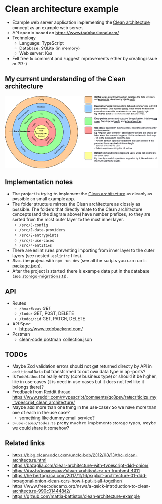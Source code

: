 # Clean architecture example

-   Example web server application implementing the [Clean architecture](https://blog.cleancoder.com/uncle-bob/2012/08/13/the-clean-architecture.html) concept as an example web server.
-   API spec is based on https://www.todobackend.com/
-   Technology
    -   Language: TypeScript
    -   Database: SQLite (in memory)
    -   Web server: Koa
-   Fell free to comment and suggest improvements either by creating issue or PR :).

## My current understanding of the Clean architecture

![Clean architecture diagram](./diagram.png)

## Implementation notes

-   The project is trying to implement the [Clean architecture](https://blog.cleancoder.com/uncle-bob/2012/08/13/the-clean-architecture.html) as cleanly as possible on small example app.
-   The folder structure mirrors the Clean architecture as closely as possible. The folders that directly relate to the Clean architecture concepts (and the diagram above) have number prefixes, so they are sorted from the most outer layer to the most inner layer.
    -   `/src/0-config`
    -   `/src/1-data-providers`
    -   `/src/2-entrypoints`
    -   `/src/3-use-cases`
    -   `/src/4-entities`
-   There are eslint rules preventing importing from inner layer to the outer layers (see nested `.eslintrc` files).
-   Start the project with `npm run dev` (see all the scripts you can run in [package.json](package.json)).
-   After the project is started, there is example data put in the database (see [storage-migrations.ts](src/1-data-providers/storage/storage-migrations.ts)).

## API

-   Routes
    -   `/heartbeat` GET
    -   `/todos` GET, POST, DELETE
    -   `/todos/:id` GET, PATCH, DELETE
-   API Spec
    -   https://www.todobackend.com/
-   Postman
    -   [clean-code.postman_collection.json](./clean-code.postman_collection.json)

## TODOs

-   Maybe Zod validation errors should not get returned directly by API in `additionalData` but transformed to out own data type in api-ports?
-   Is `TodoWithoutId` really entity (core business type) or should it be higher, like in use-cases (it is need in use-cases but it does not feel like it belongs there)?
-   Feedback from Reddit thread https://www.reddit.com/r/typescript/comments/qq8psv/ratecriticize_my_typescript_clean_architecture/
-   Maybe add more than one thing in the use-case? So we have more than one of each in the use case?
    -   something like dummy email service?
-   `3-use-cases/todos.ts` pretty much re-implements storage types, maybe we could share it somehow?

## Related links

-   https://blog.cleancoder.com/uncle-bob/2012/08/13/the-clean-architecture.html
-   https://bazaglia.com/clean-architecture-with-typescript-ddd-onion/
-   https://dev.to/bespoyasov/clean-architecture-on-frontend-4311
-   https://herbertograca.com/2017/11/16/explicit-architecture-01-ddd-hexagonal-onion-clean-cqrs-how-i-put-it-all-together/
-   https://www.freecodecamp.org/news/a-quick-introduction-to-clean-architecture-990c014448d2/
-   https://github.com/mattia-battiston/clean-architecture-example
